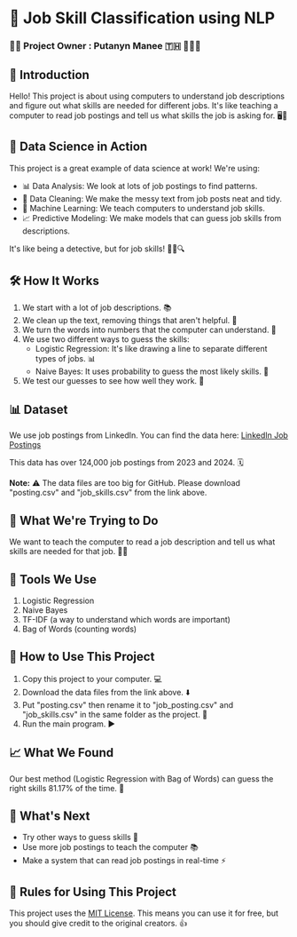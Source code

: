 # 💼 Job Skill Classification using NLP
### 👨‍💻 Project Owner : Putanyn Manee 🇹🇭 🙇🏻‍♂️

## 👋 Introduction

Hello! This project is about using computers to understand job descriptions and figure out what skills are needed for different jobs. It's like teaching a computer to read job postings and tell us what skills the job is asking for. 🖥️📝

## 🧪 Data Science in Action

This project is a great example of data science at work! We're using:

- 📊 Data Analysis: We look at lots of job postings to find patterns.
- 🧹 Data Cleaning: We make the messy text from job posts neat and tidy.
- 🤖 Machine Learning: We teach computers to understand job skills.
- 📈 Predictive Modeling: We make models that can guess job skills from descriptions.

It's like being a detective, but for job skills! 🕵️‍♀️🔍

## 🛠️ How It Works

1. We start with a lot of job descriptions. 📚
2. We clean up the text, removing things that aren't helpful. 🧹
3. We turn the words into numbers that the computer can understand. 🔢
4. We use two different ways to guess the skills:
   - Logistic Regression: It's like drawing a line to separate different types of jobs. 📊
   - Naive Bayes: It uses probability to guess the most likely skills. 🎲
5. We test our guesses to see how well they work. 🧪

## 📊 Dataset

We use job postings from LinkedIn. You can find the data here:
[LinkedIn Job Postings](https://www.kaggle.com/datasets/arshkon/linkedin-job-postings)

This data has over 124,000 job postings from 2023 and 2024. 🗓️

**Note:** ⚠️ The data files are too big for GitHub. Please download "posting.csv" and "job_skills.csv" from the link above.

## 🎯 What We're Trying to Do

We want to teach the computer to read a job description and tell us what skills are needed for that job. 🧠💡

## 🔧 Tools We Use

1. Logistic Regression
2. Naive Bayes
3. TF-IDF (a way to understand which words are important)
4. Bag of Words (counting words)

## 🚀 How to Use This Project

1. Copy this project to your computer. 💻
2. Download the data files from the link above. ⬇️
3. Put "posting.csv" then rename it to "job_posting.csv" and "job_skills.csv" in the same folder as the project. 📁
4. Run the main program. ▶️

## 📈 What We Found

Our best method (Logistic Regression with Bag of Words) can guess the right skills 81.17% of the time. 🎉

## 🔮 What's Next

- Try other ways to guess skills 🤔
- Use more job postings to teach the computer 📚
- Make a system that can read job postings in real-time ⚡

## 📜 Rules for Using This Project

This project uses the [MIT License](LICENSE). This means you can use it for free, but you should give credit to the original creators. 👍

